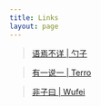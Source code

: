 ```yaml
---
title: Links
layout: page
---
```

  

>[语焉不详 | 勺子](http://scoopguo.com)  

>[有一说一 | Terro](http://dangfan.me)  

>[非子曰 | Wufei](http://wufei.me/)